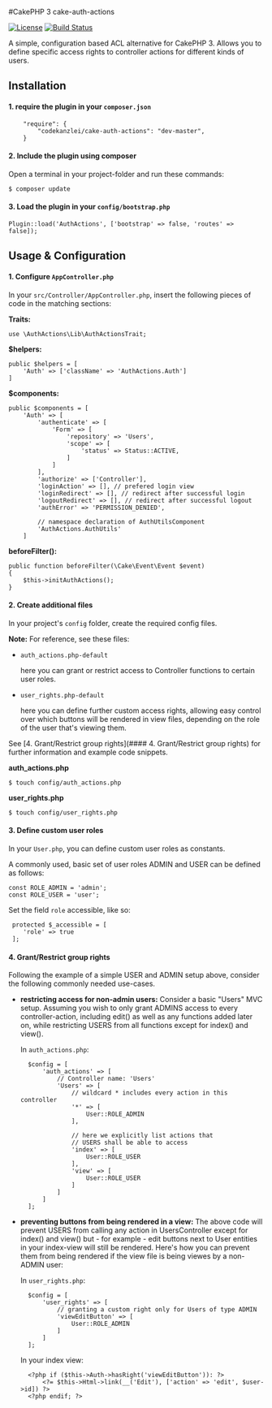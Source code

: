 #CakePHP 3 cake-auth-actions

[![License](https://img.shields.io/badge/license-MIT-brightgreen.svg?style=flat-square)](LICENSE.txt)
[![Build Status](https://travis-ci.org/m0rth1um/cake-auth-actions.svg?branch=master)](https://travis-ci.org/m0rth1um/cake-auth-actions)

A simple, configuration based ACL alternative for CakePHP 3. Allows you to define specific access rights to controller actions for different kinds of users.

## Installation

#### 1. require the plugin in your `composer.json`

		"require": {
			"codekanzlei/cake-auth-actions": "dev-master",
		}

#### 2. Include the plugin using composer
Open a terminal in your project-folder and run these commands:

	$ composer update
	
#### 3. Load the plugin in your `config/bootstrap.php`

	Plugin::load('AuthActions', ['bootstrap' => false, 'routes' => false]);

## Usage & Configuration

#### 1. Configure `AppController.php`

In your `src/Controller/AppController.php`, insert the following pieces of code in the matching sections:

**Traits:**

	use \AuthActions\Lib\AuthActionsTrait;

**$helpers:**

	public $helpers = [
		'Auth' => ['className' => 'AuthActions.Auth']
	]

**$components:**	

	public $components = [
		'Auth' => [
			'authenticate' => [
				'Form' => [
					'repository' => 'Users',
					'scope' => [
						'status' => Status::ACTIVE,
					]
				]
			],
			'authorize' => ['Controller'],
			'loginAction' => [], // prefered login view
			'loginRedirect' => [], // redirect after successful login
			'logoutRedirect' => [], // redirect after successful logout
			'authError' => 'PERMISSION_DENIED',
			
			// namespace declaration of AuthUtilsComponent
			'AuthActions.AuthUtils'
		]
  
**beforeFilter():**

	public function beforeFilter(\Cake\Event\Event $event)
	{
		$this->initAuthActions();
	}	

#### 2. Create additional files
In your project's `config` folder, create the required config files. 

**Note:** For reference, see these files:

- `auth_actions.php-default`

	here you can grant or restrict access to Controller functions to certain user roles.

- `user_rights.php-default`

	here you can define further custom access rights, allowing easy control over which buttons will be rendered in view files, depending on the role of the user that's viewing them.
	
See [4. Grant/Restrict group rights](#### 4. Grant/Restrict group rights) for further information and example code snippets.

**auth_actions.php**

	$ touch config/auth_actions.php

**user_rights.php**

	$ touch config/user_rights.php

#### 3. Define custom user roles

In your `User.php`, you can define custom user roles as constants.

A commonly used, basic set of user roles ADMIN and USER can be defined as follows:

	const ROLE_ADMIN = 'admin';
	const ROLE_USER = 'user';
	
Set the field `role` accessible, like so:

	 protected $_accessible = [
		'role' => true
	 ];

#### 4. Grant/Restrict group rights

Following the example of a simple USER and ADMIN setup above, consider the following commonly needed use-cases.

- **restricting access for non-admin users:**
	Consider a basic "Users" MVC setup. Assuming you wish to only grant ADMINS access to every controller-action, including edit() as well as any functions added later on, while restricting USERS from all functions except for index() and view().
	
	In `auth_actions.php`:
	
		$config = [
			'auth_actions' => [
				// Controller name: 'Users'
				'Users' => [
					// wildcard * includes every action in this controller
					'*' => [
						User::ROLE_ADMIN
					],
					
					// here we explicitly list actions that
					// USERS shall be able to access 
					'index' => [
						User::ROLE_USER
					],
					'view' => [
						User::ROLE_USER
					]
				]
			]
		];
	
- **preventing buttons from being rendered in a view:** The above code will prevent USERS from calling any action in UsersController except for index() and view() but - for example - edit buttons next to User entities in your index-view will still be rendered. Here's how you can prevent them from being rendered if the view file is being viewes by a non-ADMIN user:

	In `user_rights.php`:
	
		$config = [
			'user_rights' => [
				// granting a custom right only for Users of type ADMIN
				'viewEditButton' => [
					User::ROLE_ADMIN
				]
			]
		];

	In your index view:

		<?php if ($this->Auth->hasRight('viewEditButton')): ?>
			<?= $this->Html->link(__('Edit'), ['action' => 'edit', $user->id]) ?>
		<?php endif; ?>